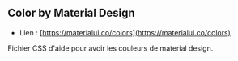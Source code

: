 ## Color by Material Design

* Lien : [https://materialui.co/colors](https://materialui.co/colors)

Fichier CSS d'aide pour avoir les couleurs de material design.
